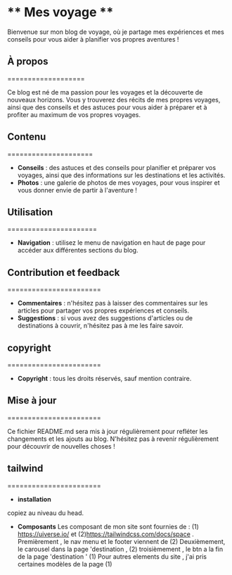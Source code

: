 # ** Mes voyage **

Bienvenue sur mon blog de voyage, où je partage mes expériences et mes conseils pour vous aider à planifier vos propres aventures !

## **À propos**

===================

Ce blog est né de ma passion pour les voyages et la découverte de nouveaux horizons. Vous y trouverez des récits de mes propres voyages, ainsi que des conseils et des astuces pour vous aider à préparer et à profiter au maximum de vos propres voyages.

## **Contenu**

=====================

- **Conseils** : des astuces et des conseils pour planifier et préparer vos voyages, ainsi que des informations sur les destinations et les activités.
- **Photos** : une galerie de photos de mes voyages, pour vous inspirer et vous donner envie de partir à l'aventure !

## **Utilisation**

======================

- **Navigation** : utilisez le menu de navigation en haut de page pour accéder aux différentes sections du blog.

## **Contribution et feedback**

=======================

- **Commentaires** : n'hésitez pas à laisser des commentaires sur les articles pour partager vos propres expériences et conseils.
- **Suggestions** : si vous avez des suggestions d'articles ou de destinations à couvrir, n'hésitez pas à me les faire savoir.

## **copyright**

=======================

- **Copyright** : tous les droits réservés, sauf mention contraire.

## **Mise à jour**

=======================

Ce fichier README.md sera mis à jour régulièrement pour refléter les changements et les ajouts au blog. N'hésitez pas à revenir régulièrement pour découvrir de nouvelles choses !

## **tailwind**

=======================

- **installation**

copiez <script src="https://cdn.tailwindcss.com"></script> au niveau du head.

- **Composants**
  Les composant de mon site sont fournies de : (1) https://uiverse.io/ et (2)https://tailwindcss.com/docs/space .
  Premièrement , le nav menu et le footer viennent de (2)
  Deuxièmement, le carousel dans la page 'destination , (2)
  troisièmement , le btn a la fin de la page 'destination ' (1)
  Pour autres elements du site , j'ai pris certaines modèles de la page (1)
